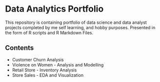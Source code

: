 # Data Analytics Portfolio
This repository is containing portfolio of data science and data analyst projects completed by me self learning, and hobby purposes.
Presented in the form of R scripts and R Markdown Files.

## Contents
- Customer Churn Analysis
- Violence on Women - Analysis and Modelling
- Retail Store - Inventory Analysis
- Store Sales - EDA and Visualization

